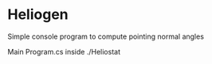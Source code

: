 # Heliogen
Simple console program to compute pointing normal angles

Main Program.cs inside ./Heliostat
